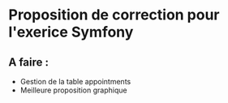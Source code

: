 # Proposition de correction pour l'exerice Symfony
## A faire :
- Gestion de la table appointments
- Meilleure proposition graphique